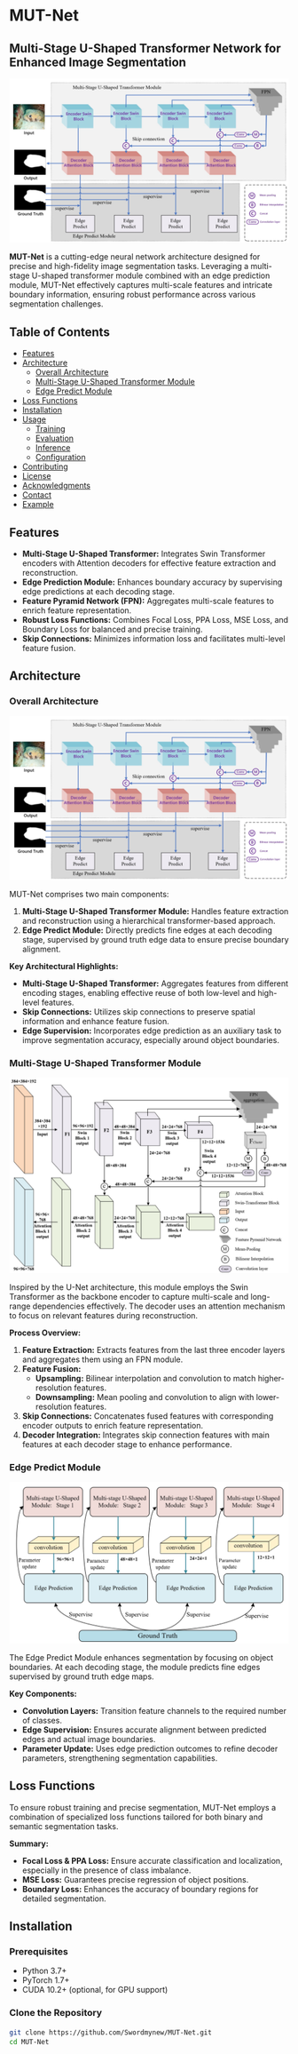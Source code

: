 # MUT-Net

## Multi-Stage U-Shaped Transformer Network for Enhanced Image Segmentation

![MUT-Net Framework](s.png)

**MUT-Net** is a cutting-edge neural network architecture designed for precise and high-fidelity image segmentation tasks. Leveraging a multi-stage U-shaped transformer module combined with an edge prediction module, MUT-Net effectively captures multi-scale features and intricate boundary information, ensuring robust performance across various segmentation challenges.

## Table of Contents

- [Features](#features)
- [Architecture](#architecture)
  - [Overall Architecture](#overall-architecture)
  - [Multi-Stage U-Shaped Transformer Module](#multi-stage-u-shaped-transformer-module)
  - [Edge Predict Module](#edge-predict-module)
- [Loss Functions](#loss-functions)
- [Installation](#installation)
- [Usage](#usage)
  - [Training](#training)
  - [Evaluation](#evaluation)
  - [Inference](#inference)
  - [Configuration](#configuration)
- [Contributing](#contributing)
- [License](#license)
- [Acknowledgments](#acknowledgments)
- [Contact](#contact)
- [Example](#example)

## Features

- **Multi-Stage U-Shaped Transformer:** Integrates Swin Transformer encoders with Attention decoders for effective feature extraction and reconstruction.
- **Edge Prediction Module:** Enhances boundary accuracy by supervising edge predictions at each decoding stage.
- **Feature Pyramid Network (FPN):** Aggregates multi-scale features to enrich feature representation.
- **Robust Loss Functions:** Combines Focal Loss, PPA Loss, MSE Loss, and Boundary Loss for balanced and precise training.
- **Skip Connections:** Minimizes information loss and facilitates multi-level feature fusion.

## Architecture

### Overall Architecture

![MUT-Net Architecture](s.png)

MUT-Net comprises two main components:

1. **Multi-Stage U-Shaped Transformer Module:** Handles feature extraction and reconstruction using a hierarchical transformer-based approach.
2. **Edge Predict Module:** Directly predicts fine edges at each decoding stage, supervised by ground truth edge data to ensure precise boundary alignment.

**Key Architectural Highlights:**

- **Multi-Stage U-Shaped Transformer:** Aggregates features from different encoding stages, enabling effective reuse of both low-level and high-level features.
- **Skip Connections:** Utilizes skip connections to preserve spatial information and enhance feature fusion.
- **Edge Supervision:** Incorporates edge prediction as an auxiliary task to improve segmentation accuracy, especially around object boundaries.

### Multi-Stage U-Shaped Transformer Module

![Multi-Stage U-Shaped Transformer Module](all.png)

Inspired by the U-Net architecture, this module employs the Swin Transformer as the backbone encoder to capture multi-scale and long-range dependencies effectively. The decoder uses an attention mechanism to focus on relevant features during reconstruction.

**Process Overview:**

1. **Feature Extraction:** Extracts features from the last three encoder layers and aggregates them using an FPN module.
2. **Feature Fusion:** 
   - **Upsampling:** Bilinear interpolation and convolution to match higher-resolution features.
   - **Downsampling:** Mean pooling and convolution to align with lower-resolution features.
3. **Skip Connections:** Concatenates fused features with corresponding encoder outputs to enrich feature representation.
4. **Decoder Integration:** Integrates skip connection features with main features at each decoder stage to enhance performance.

### Edge Predict Module

![Edge Predict Module](ep.png)

The Edge Predict Module enhances segmentation by focusing on object boundaries. At each decoding stage, the module predicts fine edges supervised by ground truth edge maps.

**Key Components:**

- **Convolution Layers:** Transition feature channels to the required number of classes.
- **Edge Supervision:** Ensures accurate alignment between predicted edges and actual image boundaries.
- **Parameter Update:** Uses edge prediction outcomes to refine decoder parameters, strengthening segmentation capabilities.

## Loss Functions

To ensure robust training and precise segmentation, MUT-Net employs a combination of specialized loss functions tailored for both binary and semantic segmentation tasks.


**Summary:**

- **Focal Loss & PPA Loss:** Ensure accurate classification and localization, especially in the presence of class imbalance.
- **MSE Loss:** Guarantees precise regression of object positions.
- **Boundary Loss:** Enhances the accuracy of boundary regions for detailed segmentation.

## Installation

### Prerequisites

- Python 3.7+
- PyTorch 1.7+
- CUDA 10.2+ (optional, for GPU support)

### Clone the Repository

```bash
git clone https://github.com/Swordmynew/MUT-Net.git
cd MUT-Net
